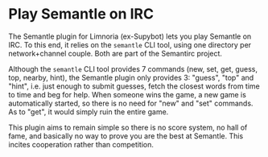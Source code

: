 # Play Semantle on IRC


The Semantle plugin for Limnoria (ex-Supybot) lets you play Semantle on IRC.
To this end, it relies on the `semantle` CLI tool, using one directory per network+channel couple.
Both are part of the Semantirc project.

Although the `semantle` CLI tool provides 7 commands (new, set, get, guess, top, nearby, hint), the Semantle plugin only provides 3: "guess", "top" and "hint", i.e. just enough to submit guesses, fetch the closest words from time to time and beg for help.
When someone wins the game, a new game is automatically started, so there is no need for "new" and "set" commands. As to "get", it would simply ruin the entire game.

This plugin aims to remain simple so there is no score system, no hall of fame, and basically no way to prove you are the best at Semantle. This incites cooperation rather than competition.
